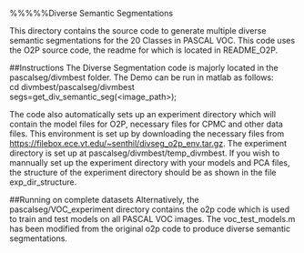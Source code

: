 %%%%%Diverse Semantic Segmentations

This directory contains the source code to generate multiple diverse semantic segmentations for the 20 Classes in PASCAL VOC. This code uses the O2P source code, the readme for which is located in README_O2P.


##Instructions
The Diverse Segmentation code is majorly located in the pascalseg/divmbest folder. 
The Demo can be run in matlab as follows:  
cd divmbest/pascalseg/divmbest  
segs=get_div_semantic_seg(<image_path>);

The code also automatically sets up an experiment directory which will contain the model files for O2P, necessary files for CPMC and other data files. This environment is set up by downloading the necessary files from https://filebox.ece.vt.edu/~senthil/divseg_o2p_env.tar.gz. The experiment directory is set up at pascalseg/divmbest/temp_divmbest.
If you wish to mannually set up the experiment directory with your models and PCA files, the structure of the experiment directory should be as shown in the file exp_dir_structure.


##Running on complete datasets
Alternatively, the pascalseg/VOC_experiment directory contains the o2p code which is used to train and test models on all PASCAL VOC images. The voc_test_models.m has been modified from the original o2p code to produce diverse semantic segmentations.


